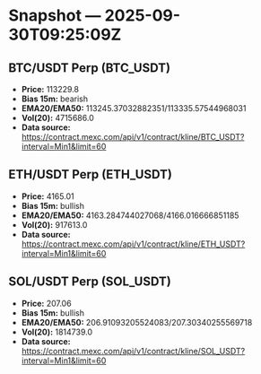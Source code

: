 # Snapshot — 2025-09-30T09:25:09Z

## BTC/USDT Perp (BTC_USDT)
- **Price:** 113229.8
- **Bias 15m:** bearish
- **EMA20/EMA50:** 113245.37032882351/113335.57544968031
- **Vol(20):** 4715686.0
- **Data source:** https://contract.mexc.com/api/v1/contract/kline/BTC_USDT?interval=Min1&limit=60

## ETH/USDT Perp (ETH_USDT)
- **Price:** 4165.01
- **Bias 15m:** bullish
- **EMA20/EMA50:** 4163.284744027068/4166.016666851185
- **Vol(20):** 917613.0
- **Data source:** https://contract.mexc.com/api/v1/contract/kline/ETH_USDT?interval=Min1&limit=60

## SOL/USDT Perp (SOL_USDT)
- **Price:** 207.06
- **Bias 15m:** bullish
- **EMA20/EMA50:** 206.91093205524083/207.30340255569718
- **Vol(20):** 1814739.0
- **Data source:** https://contract.mexc.com/api/v1/contract/kline/SOL_USDT?interval=Min1&limit=60
